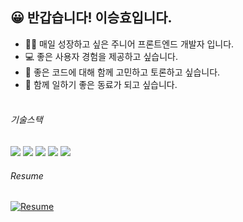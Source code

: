 ## 😀 반갑습니다! 이승효입니다.

- 🏃‍♂️ 매일 성장하고 싶은 주니어 프론트엔드 개발자 입니다.
- 💻 좋은 사용자 경험을 제공하고 싶습니다.
- 🤔 좋은 코드에 대해 함께 고민하고 토론하고 싶습니다.
- 👬 함께 일하기 좋은 동료가 되고 싶습니다.  
  <br>

###### 기술스택

<img src="https://img.shields.io/badge/JavaScript-f7df1e?style=flat&logo=JavaScript&logoColor=white"/> <img src="https://img.shields.io/badge/TypeScript-3178C6?style=flat&logo=TypeScript&logoColor=white"/> <img src="https://img.shields.io/badge/React.js-61DAFB?style=flat&logo=React&logoColor=white"/> <img src="https://img.shields.io/badge/Next.js-000000?style=flat&logo=Next.Js&logoColor=white"/> <img src="https://img.shields.io/badge/Prisma-2D3748?style=flat&logo=Prisma&logoColor=white"/>
<br>

###### Resume

[![Resume](https://img.shields.io/badge/Resume-ffffff?style=flat&logo=Notion&logoColor=black&link=https://bingwer.notion.site/Seunghyo-Lee-6d2a30d1624c4292aaf8fde431fa3a19)](https://bingwer.notion.site/Seunghyo-Lee-6d2a30d1624c4292aaf8fde431fa3a19)
